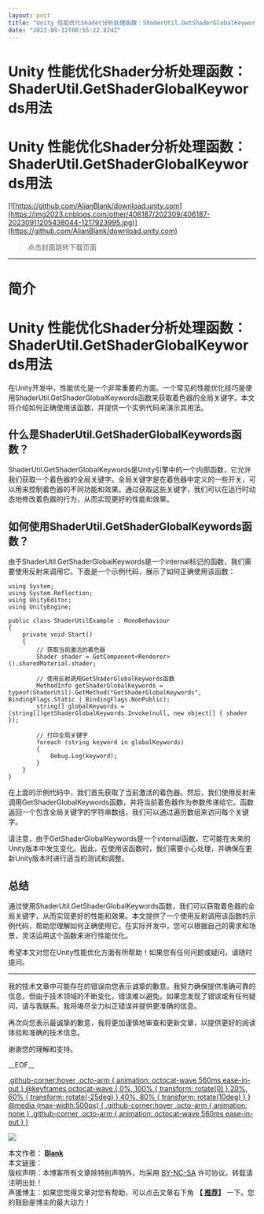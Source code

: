 ```yaml
---
layout: post
title: "Unity 性能优化Shader分析处理函数：ShaderUtil.GetShaderGlobalKeywords用法"
date: "2023-09-12T00:55:22.824Z"
---
```

Unity 性能优化Shader分析处理函数：ShaderUtil.GetShaderGlobalKeywords用法
===========================================================

Unity 性能优化Shader分析处理函数：ShaderUtil.GetShaderGlobalKeywords用法
===========================================================

[![https://github.com/AlianBlank/download.unity.com](https://img2023.cnblogs.com/other/406187/202309/406187-20230911205438044-1217923995.jpg)](https://github.com/AlianBlank/download.unity.com)

> 点击封面跳转下载页面

* * *

简介
==

Unity 性能优化Shader分析处理函数：ShaderUtil.GetShaderGlobalKeywords用法
===========================================================

在Unity开发中，性能优化是一个非常重要的方面。一个常见的性能优化技巧是使用ShaderUtil.GetShaderGlobalKeywords函数来获取着色器的全局关键字。本文将介绍如何正确使用该函数，并提供一个实例代码来演示其用法。

什么是ShaderUtil.GetShaderGlobalKeywords函数？
----------------------------------------

ShaderUtil.GetShaderGlobalKeywords是Unity引擎中的一个内部函数，它允许我们获取一个着色器的全局关键字。全局关键字是在着色器中定义的一些开关，可以用来控制着色器的不同功能和效果。通过获取这些关键字，我们可以在运行时动态地修改着色器的行为，从而实现更好的性能和效果。

如何使用ShaderUtil.GetShaderGlobalKeywords函数？
-----------------------------------------

由于ShaderUtil.GetShaderGlobalKeywords是一个internal标记的函数，我们需要使用反射来调用它。下面是一个示例代码，展示了如何正确使用该函数：

    using System;
    using System.Reflection;
    using UnityEditor;
    using UnityEngine;
    
    public class ShaderUtilExample : MonoBehaviour
    {
        private void Start()
        {
            // 获取当前激活的着色器
            Shader shader = GetComponent<Renderer>().sharedMaterial.shader;
    
            // 使用反射调用GetShaderGlobalKeywords函数
            MethodInfo getShaderGlobalKeywords = typeof(ShaderUtil).GetMethod("GetShaderGlobalKeywords", BindingFlags.Static | BindingFlags.NonPublic);
            string[] globalKeywords = (string[])getShaderGlobalKeywords.Invoke(null, new object[] { shader });
    
            // 打印全局关键字
            foreach (string keyword in globalKeywords)
            {
                Debug.Log(keyword);
            }
        }
    }
    

在上面的示例代码中，我们首先获取了当前激活的着色器。然后，我们使用反射来调用GetShaderGlobalKeywords函数，并将当前着色器作为参数传递给它。函数返回一个包含全局关键字的字符串数组，我们可以通过遍历数组来访问每个关键字。

请注意，由于GetShaderGlobalKeywords是一个internal函数，它可能在未来的Unity版本中发生变化。因此，在使用该函数时，我们需要小心处理，并确保在更新Unity版本时进行适当的测试和调整。

总结
--

通过使用ShaderUtil.GetShaderGlobalKeywords函数，我们可以获取着色器的全局关键字，从而实现更好的性能和效果。本文提供了一个使用反射调用该函数的示例代码，帮助您理解如何正确使用它。在实际开发中，您可以根据自己的需求和场景，灵活运用这个函数来进行性能优化。

希望本文对您在Unity性能优化方面有所帮助！如果您有任何问题或疑问，请随时提问。

* * *

我的技术文章中可能存在的错误向您表示诚挚的歉意。我努力确保提供准确可靠的信息，但由于技术领域的不断变化，错误难以避免。如果您发现了错误或有任何疑问，请与我联系。我将竭尽全力纠正错误并提供更准确的信息。

再次向您表示最诚挚的歉意，我将更加谨慎地审查和更新文章，以提供更好的阅读体验和准确的技术信息。

谢谢您的理解和支持。

\_\_EOF\_\_

[.github-corner:hover .octo-arm { animation: octocat-wave 560ms ease-in-out } @keyframes octocat-wave { 0%, 100% { transform: rotate(0) } 20%, 60% { transform: rotate(-25deg) } 40%, 80% { transform: rotate(10deg) } } @media (max-width:500px) { .github-corner:hover .octo-arm { animation: none } .github-corner .octo-arm { animation: octocat-wave 560ms ease-in-out } }](https://github.com/alianblank/)

![](https://pic.cnblogs.com/avatar/406187/20200828011120.png)

本文作者： **[Blank](#)**  
本文链接：[](#)  
版权声明：本博客所有文章除特别声明外，均采用 [BY-NC-SA](https://creativecommons.org/licenses/by-nc-nd/4.0/ "BY-NC-SA") 许可协议。转载请注明出处！  
声援博主：如果您觉得文章对您有帮助，可以点击文章右下角 **【 [推荐](javascript:void(0);)】** 一下。您的鼓励是博主的最大动力！